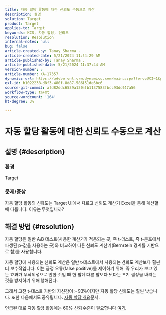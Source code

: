 ```yaml
---
title: 자동 할당 활동에 대한 신뢰도 수동으로 계산
description: 설명
solution: Target
product: Target
applies-to: Target
keywords: KCS, 자동 할당, 신뢰도
resolution: Resolution
internal-notes: null
bug: false
article-created-by: Tanay Sharma .
article-created-date: 5/21/2024 11:24:29 AM
article-published-by: Tanay Sharma .
article-published-date: 5/21/2024 11:37:44 AM
version-number: 5
article-number: KA-17357
dynamics-url: https://adobe-ent.crm.dynamics.com/main.aspx?forceUCI=1&pagetype=entityrecord&etn=knowledgearticle&id=d84ee9a9-6417-ef11-9f8a-6045bd006b25
exl-id: b1022238-d8f3-480f-8d87-586151de6bc6
source-git-commit: afd82ddc6539a130afb1137583fbcc93dd047a56
workflow-type: tm+mt
source-wordcount: '164'
ht-degree: 3%

---
```


# 자동 할당 활동에 대한 신뢰도 수동으로 계산

## 설명 {#description}


### 환경

Target

### 문제/증상

자동 할당 활동의 신뢰도는 Target UI에서 다르고 신뢰도 계산기 Excel을 통해 계산할 때 다릅니다. 이유는 무엇입니까?


## 해결 방법 {#resolution}


자동 할당은 일반 A/B 테스트(사용한 계산기가 적용되는 곳, 즉 t-테스트, 즉 t-분포에서 파생된 p-값을 사용하는 곳)와 비교하여 다른 신뢰도 계산기(Bernstein 경계를 기반으로 함)를 사용합니다.

자동 할당에 사용되는 신뢰도 계산은 일반 t-테스트에서 사용되는 신뢰도 계산보다 훨씬 더 보수적입니다. 이는 긍정 오류(false positive)를 제어하기 위해, 즉 우리가 보고 있는 효과가 무작위성으로 인한 것일 때 한 팔이 다른 팔보다 낫다는 조기 결정을 내리는 것을 방지하기 위해 행해진다.

그래서 고전 t-테스트 기반의 자신감이 `>`  93%이지만 자동 할당 신뢰도는 훨씬 낮습니다. 또한 다음에서도 공유됩니다. [자동 할당 개요](https://experienceleague.adobe.com/docs/target/using/activities/auto-allocate/automated-traffic-allocation.html?lang=en#section_98388996F0584E15BF3A99C57EEB7629)문서.

언급된 대로 자동 할당 활동에는 60% 신뢰 수준이 필요합니다 [여기](https://experienceleague.adobe.com/docs/target/using/activities/auto-allocate/determine-winner.html?lang=en#section_C8E068512A93458D8C006760B1C0B6A2).
